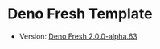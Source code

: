 # Deno Fresh Template

- Version: [Deno Fresh 2.0.0-alpha.63](https://jsr.io/@fresh/core@2.0.0-alpha.63)